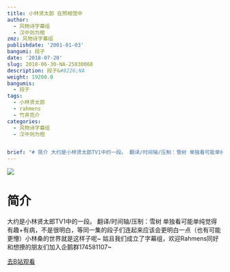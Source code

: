 ```yaml
---
title: 小林贤太郎 在照相馆中
author:
  - 风物诗字幕组
  - 汉中则为橙
zmz: 风物诗字幕组
publishdate: '2001-01-03'
bangumi: 段子
date: '2018-07-20'
slug: 2018-06-30-NA-25830068
description: 段子&#8226;NA
weight: 19280.0
bangumis:
  - 段子
tags:
  - 小林贤太郎
  - rahmens
  - 竹井亮介
categories:
  - 风物诗字幕组
  - 汉中则为橙


brief: "# 简介 大约是小林贤太郎TV1中的一段。 翻译/时间轴/压制：雪树 单独看可能单纯觉得有趣+有病，不是很明白，等同一集的段子们连起来应该会更明白一点（也有可能更懵）小林桑的世界就是这样子呢~ 姑且我们成立了字幕组，欢迎Rahmens同好和想撩的朋友们加入企鹅群174581107~"
---
```

![](https://i.imgur.com/sX5OhTn.jpg)
# 简介  
大约是小林贤太郎TV1中的一段。
翻译/时间轴/压制：雪树
单独看可能单纯觉得有趣+有病，不是很明白，等同一集的段子们连起来应该会更明白一点（也有可能更懵）小林桑的世界就是这样子呢~
姑且我们成立了字幕组，欢迎Rahmens同好和想撩的朋友们加入企鹅群174581107~  

[去B站观看](https://www.bilibili.com/video/av25830068/)
 
